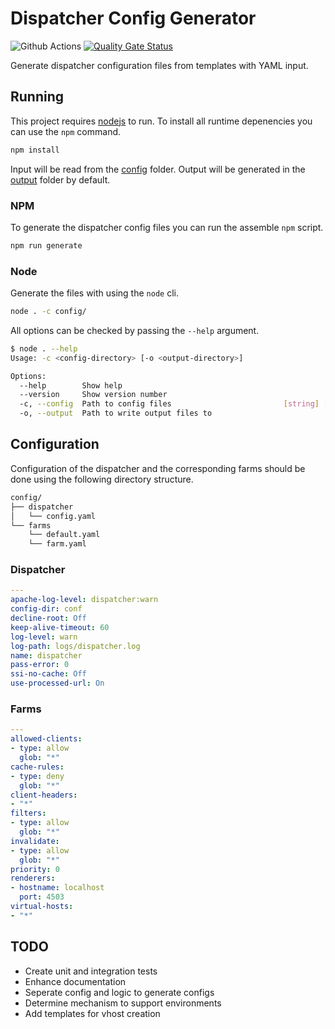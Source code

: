 # Dispatcher Config Generator

![Github Actions](https://github.com/bdhoine/dispatcher-config-generator/workflows/build/badge.svg)
[![Quality Gate Status](https://sonarcloud.io/api/project_badges/measure?project=bdhoine_dispatcher-config-generator&metric=alert_status)](https://sonarcloud.io/dashboard?id=bdhoine_dispatcher-config-generator)

Generate dispatcher configuration files from templates with YAML input.

## Running

This project requires [nodejs](https://nodejs.org/) to run.
To install all runtime depenencies you can use the `npm` command.

```sh
npm install
```

Input will be read from the [config](config) folder.
Output will be generated in the [output](output) folder by default.

### NPM

To generate the dispatcher config files you can run the assemble `npm` script.

```sh
npm run generate
```

### Node

Generate the files with using the `node` cli.

```sh
node . -c config/
```

All options can be checked by passing the `--help` argument.

```sh
$ node . --help
Usage: -c <config-directory> [-o <output-directory>]

Options:
  --help        Show help                                              [boolean]
  --version     Show version number                                    [boolean]
  -c, --config  Path to config files                         [string] [required]
  -o, --output  Path to write output files to                           [string]
```

## Configuration

Configuration of the dispatcher and the corresponding farms should be done using
the following directory structure.

```txt
config/
├── dispatcher
│   └── config.yaml
└── farms
    └── default.yaml
    └── farm.yaml
```

### Dispatcher

```yaml
---
apache-log-level: dispatcher:warn
config-dir: conf
decline-root: Off
keep-alive-timeout: 60
log-level: warn
log-path: logs/dispatcher.log
name: dispatcher
pass-error: 0
ssi-no-cache: Off
use-processed-url: On
```

### Farms

```yaml
---
allowed-clients:
- type: allow
  glob: "*"
cache-rules:
- type: deny
  glob: "*"
client-headers:
- "*"
filters:
- type: allow
  glob: "*"
invalidate:
- type: allow
  glob: "*"
priority: 0
renderers:
- hostname: localhost
  port: 4503
virtual-hosts:
- "*"
```

## TODO

- Create unit and integration tests
- Enhance documentation
- Seperate config and logic to generate configs
- Determine mechanism to support environments
- Add templates for vhost creation
